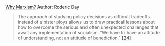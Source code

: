 [Why Marxism?](https://redsails.org/why-marxism/)
Author: Roderic Day

>The approach of studying policy decisions as difficult tradeoffs instead of sinister ploys allows us to draw practical lessons about how to overcome the serious and often unexpected challenges that await any implementation of socialism. “We have to have an attitude of understanding, not an attitude of benediction.” [[24]](https://redsails.org/why-marxism/#fn:Prashad%202018)
>
